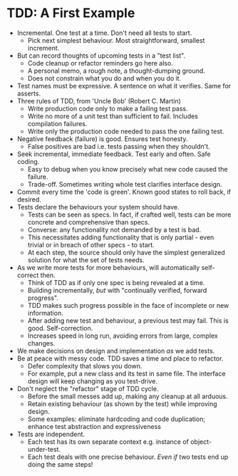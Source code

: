 # TDD: A First Example

- Incremental. One test at a time. Don't need all tests to start.
    - Pick next simplest behaviour. Most straightforward, smallest increment.
- But can record thoughts of upcoming tests in a "test list".
    - Code cleanup or refactor reminders go here also.
    - A personal memo, a rough note, a thought-dumping ground.
    - Does not constrain what you do and when you do it.
- Test names must be expressive. A sentence on what it verifies. Same for asserts.
- Three rules of TDD, from 'Uncle Bob' (Robert C. Martin)
    - Write production code only to make a failing test pass.
    - Write no more of a unit test than sufficient to fail. Includes compilation failures.
    - Write only the production code needed to pass the one failing test.
- Negative feedback (failure) is good. Ensures test honesty.
    - False positives are bad i.e. tests passing when they shouldn't.
- Seek incremental, immediate feedback. Test early and often. Safe coding.
    - Easy to debug when you know precisely what new code caused the failure.
    - Trade-off. Sometimes writing whole test clarifies interface design.
- Commit every time the 'code is green'. Known good states to roll back, if desired.
- Tests declare the behaviours your system should have.
    - Tests can be seen as specs. In fact, if crafted well, tests can be more concrete and comprehensive than specs.
    - Converse: any functionality not demanded by a test is bad.
    - This necessitates adding functionality that is only partial - even trivial or in breach of other specs - to start.
    - At each step, the source should only have the simplest generalized solution for what the set of tests needs.
- As we write more tests for more behaviours, will automatically self-correct then.
    - Think of TDD as if only one spec is being revealed at a time.
    - Building incrementally, *but* with "continually verified, forward progress".
    - TDD makes such progress possible in the face of incomplete or new information.
    - After adding new test and behaviour, a previous test may fail. This is good. Self-correction.
    - Increases speed in long run, avoiding errors from large, complex changes.
- We make decisions on design and implementation *as* we add tests.
- Be at peace with messy code. TDD saves a time and place to refactor.
    - Defer complexity that slows you down.
    - For example, put a new class and its test in same file. The interface design will keep changing as you test-drive.
- Don't neglect the "refactor" stage of TDD cycle.
    - Before the small messes add up, making any cleanup at all arduous.
    - Retain existing behaviour (as shown by the test) while improving design.
    - Some examples: eliminate hardcoding and code duplication; enhance test abstraction and expressiveness
- Tests are independent.
    - Each test has its own separate context e.g. instance of object-under-test.
    - Each test deals with one precise behaviour. *Even if* two tests end up doing the same steps!
